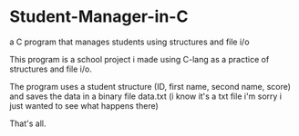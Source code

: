 # Student-Manager-in-C
a C program that manages students using structures and file i/o

This program is a school project i made using C-lang as a practice of structures and file i/o.

The program uses a student structure (ID, first name, second name, score) and saves the data in a binary file data.txt
(i know it's a txt file i'm sorry i just wanted to see what happens there)

That's all.

